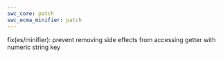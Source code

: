 ```yaml
---
swc_core: patch
swc_ecma_minifier: patch
---
```


fix(es/minifier): prevent removing side effects from accessing getter with numeric string key
